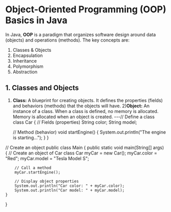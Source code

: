 # Object-Oriented Programming (OOP) Basics in Java

In Java, **OOP** is a paradigm that organizes software design around data (objects) and operations (methods). The key concepts are:

1. Classes & Objects
2. Encapsulation
3. Inheritance
4. Polymorphism
5. Abstraction

## 1. Classes and Objects

1) **Class:** A blueprint for creating objects. It defines the properties (fields) and behaviors (methods) that the objects will have.
2)**Object:** An instance of a class. When a class is defined, no memory is allocated. Memory is allocated when an object is created.
   ---// Define a class
class Car {
    // Fields (properties)
    String color;
    String model;
    
    // Method (behavior)
    void startEngine() {
        System.out.println("The engine is starting...");
    }
}

// Create an object
public class Main {
    public static void main(String[] args) {
        // Create an object of Car class
        Car myCar = new Car();
        myCar.color = "Red";
        myCar.model = "Tesla Model S";
        
        // Call a method
        myCar.startEngine();
        
        // Display object properties
        System.out.println("Car color: " + myCar.color);
        System.out.println("Car model: " + myCar.model);
    }
}



